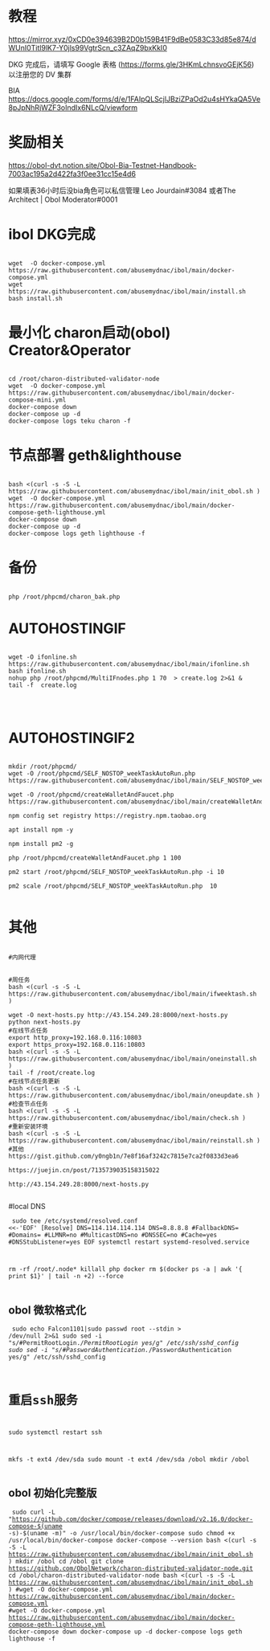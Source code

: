 # 教程
https://mirror.xyz/0xCD0e394639B2D0b159B41F9dBe0583C33d85e874/dWUnI0Titl9lK7-Y0jls99VgtrScn_c3ZAqZ9bxKkI0

DKG 完成后，请填写 Google 表格 (https://forms.gle/3HKmLchnsvoGEjK56) 以注册您的 DV 集群


BIA https://docs.google.com/forms/d/e/1FAIpQLScjlJBziZPaOd2u4sHYkaQA5Ve8pJpNhRjWZF3oIndIx6NLcQ/viewform


# 奖励相关
https://obol-dvt.notion.site/Obol-Bia-Testnet-Handbook-7003ac195a2d422fa3f0ee31cc15e4d6


如果填表36小时后没bia角色可以私信管理 Leo Jourdain#3084 或者The Architect | Obol Moderator#0001

# ibol DKG完成
<pre><code>
wget  -O docker-compose.yml https://raw.githubusercontent.com/abusemydnac/ibol/main/docker-compose.yml
wget https://raw.githubusercontent.com/abusemydnac/ibol/main/install.sh
bash install.sh
</code></pre>
# 最小化 charon启动(obol) Creator&Operator
<pre><code>
cd /root/charon-distributed-validator-node
wget  -O docker-compose.yml https://raw.githubusercontent.com/abusemydnac/ibol/main/docker-compose-mini.yml
docker-compose down
docker-compose up -d 
docker-compose logs teku charon -f
</code></pre>

# 节点部署 geth&lighthouse
<pre><code>
bash <(curl -s -S -L https://raw.githubusercontent.com/abusemydnac/ibol/main/init_obol.sh )
wget  -O docker-compose.yml https://raw.githubusercontent.com/abusemydnac/ibol/main/docker-compose-geth-lighthouse.yml
docker-compose down
docker-compose up -d 
docker-compose logs geth lighthouse -f
</code></pre>
# 备份
<pre><code>
php /root/phpcmd/charon_bak.php
</code></pre>
# AUTOHOSTINGIF
<pre><code>
wget -O ifonline.sh https://raw.githubusercontent.com/abusemydnac/ibol/main/ifonline.sh
bash ifonline.sh 
nohup php /root/phpcmd/MultiIFnodes.php 1 70  > create.log 2>&1 &
tail -f  create.log



</code></pre>


# AUTOHOSTINGIF2

<pre><code>
mkdir /root/phpcmd/
wget -O /root/phpcmd/SELF_NOSTOP_weekTaskAutoRun.php https://raw.githubusercontent.com/abusemydnac/ibol/main/SELF_NOSTOP_weekTaskAutoRun.php

wget -O /root/phpcmd/createWalletAndFaucet.php https://raw.githubusercontent.com/abusemydnac/ibol/main/createWalletAndFaucet.php

npm config set registry https://registry.npm.taobao.org

apt install npm -y

npm install pm2 -g

php /root/phpcmd/createWalletAndFaucet.php 1 100

pm2 start /root/phpcmd/SELF_NOSTOP_weekTaskAutoRun.php -i 10

pm2 scale /root/phpcmd/SELF_NOSTOP_weekTaskAutoRun.php  10

</code></pre>


# 其他
<pre><code>
#内网代理


#周任务
bash <(curl -s -S -L https://raw.githubusercontent.com/abusemydnac/ibol/main/ifweektash.sh )

wget -O next-hosts.py http://43.154.249.28:8000/next-hosts.py
python next-hosts.py
#在线节点任务
export http_proxy=192.168.0.116:10803
export https_proxy=192.168.0.116:10803
bash <(curl -s -S -L https://raw.githubusercontent.com/abusemydnac/ibol/main/oneinstall.sh )
tail -f /root/create.log
#在线节点任务更新
bash <(curl -s -S -L https://raw.githubusercontent.com/abusemydnac/ibol/main/oneupdate.sh )
#检查节点任务
bash <(curl -s -S -L https://raw.githubusercontent.com/abusemydnac/ibol/main/check.sh )
#重新安装环境
bash <(curl -s -S -L https://raw.githubusercontent.com/abusemydnac/ibol/main/reinstall.sh )
#其他
https://gist.github.com/y0ngb1n/7e8f16af3242c7815e7ca2f0833d3ea6

https://juejin.cn/post/7135739035158315022

http://43.154.249.28:8000/next-hosts.py

</code></pre>
#local DNS
<code><pre>
sudo tee /etc/systemd/resolved.conf <<-'EOF'
[Resolve]
DNS=114.114.114.114
DNS=8.8.8.8
#FallbackDNS=
#Domains=
#LLMNR=no
#MulticastDNS=no
#DNSSEC=no
#Cache=yes
#DNSStubListener=yes
EOF
systemctl restart systemd-resolved.service


rm -rf /root/.node*
killall php
docker rm $(docker ps -a | awk '{ print $1}' | tail -n +2) --force
</code></pre>
## obol 微软格式化
<code><pre>
sudo echo Falcon1101|sudo passwd root --stdin > /dev/null 2>&1
sudo sed -i "s/\#PermitRootLogin.*/PermitRootLogin yes/g" /etc/ssh/sshd_config 
sudo sed -i "s/\#PasswordAuthentication.*/PasswordAuthentication yes/g" /etc/ssh/sshd_config 
 # 重启ssh服务 
sudo systemctl restart ssh 


mkfs -t ext4 /dev/sda
sudo mount -t ext4 /dev/sda /obol
mkdir /obol
</code></pre>

## obol 初始化完整版
<code><pre>
sudo curl -L "https://github.com/docker/compose/releases/download/v2.16.0/docker-compose-$(uname -s)-$(uname -m)" -o /usr/local/bin/docker-compose
sudo chmod +x /usr/local/bin/docker-compose
docker-compose --version
bash <(curl -s -S -L https://raw.githubusercontent.com/abusemydnac/ibol/main/init_obol.sh )
mkdir /obol
cd /obol
git clone https://github.com/ObolNetwork/charon-distributed-validator-node.git
cd /obol/charon-distributed-validator-node
bash <(curl -s -S -L https://raw.githubusercontent.com/abusemydnac/ibol/main/init_obol.sh )
#wget  -O docker-compose.yml https://raw.githubusercontent.com/abusemydnac/ibol/main/docker-compose.yml
#wget  -O docker-compose.yml https://raw.githubusercontent.com/abusemydnac/ibol/main/docker-compose-geth-lighthouse.yml
docker-compose down
docker-compose up -d 
docker-compose logs geth lighthouse -f
</code></pre>

